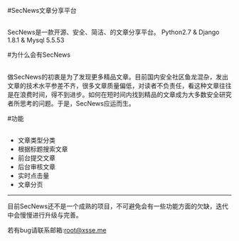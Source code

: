 #SecNews文章分享平台
##
SecNews是一款开源、安全、简洁、的文章分享平台。
Python2.7 & Django 1.8.1 & Mysql 5.5.53

#为什么会有SecNews
##
做SecNews的初衷是为了发现更多精品文章。目前国内安全社区鱼龙混杂，发出文章的技术水平参差不齐，很多文章质量偏低，对读者不负责任，看这种文章往往是在浪费时间，得不到进步。如何在短时间内找到精品的文章成为大多数安全研究者所思考的问题。于是，SecNews应运而生。

#功能

##
  * 文章类型分类
  * 根据标题搜索文章
  * 前台提交文章
  * 后台审核文章
  * 实时点击量
  * 文章分页
  
---
目前SecNews还不是一个成熟的项目，不可避免会有一些功能方面的欠缺，迭代中会慢慢进行升级与完善。

若有bug请联系邮箱:root@xsse.me




	